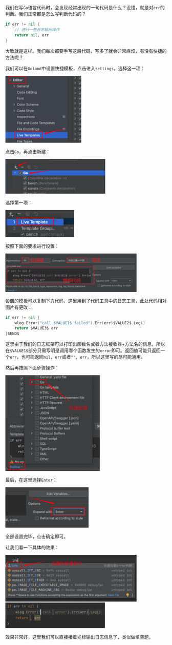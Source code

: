 我们在写`Go`语言代码时，会发现经常出现的一句代码是什么？没错，就是对`err`的判断。我们正常都是怎么写判断代码的？

```go
if err != nil {
	// 进行一些日志输出操作
	return nil, err
}
```

大致就是这样。我们每次都要手写这段代码，写多了就会非常麻烦，有没有快捷的方法呢？

我们可以在`Goland`中设置快捷模板，点击进入`settings`，选择这一项：

<img src="image/image-20240315200012094.png" alt="image-20240315200012094" style="zoom: 40%;" />

点击`Go`，再点击新建：

<img src="image/image-20240315200113911.png" alt="image-20240315200113911" style="zoom:40%;" />

选择第一项：

<img src="image/image-20240315200138499.png" alt="image-20240315200138499" style="zoom: 50%;" />

按照下面的要求进行设置：

<img src="image/image-20240423160631853.png" alt="image-20240423160631853" style="zoom:40%;" />

设置的模板可以复制下方代码，这里用到了代码工具中的日志工具，此处代码相对图片有更改：

```go
if err != nil {
    wlog.Error("call $VALUE1$ failed").Err(err)$VALUE2$.Log()
	return $VALUE3$ err
}$END$
```

这里由于我们的日志框架可以打印出函数名或者方法接收器+方法名的信息，所以在`$VALUE1$`部分只需写明是调用哪个函数发生的`error`即可。返回值可能只返回一个`err`，也可能返回`nil, err`或者`"", err`，所以这里写的尽可能通用。

然后再按照下面步骤操作：

<img src="image/image-20240315200605305.png" alt="image-20240315200605305" style="zoom: 40%;" />

最后，在这里选择`Enter`：

<img src="image/image-20240315200706079.png" alt="image-20240315200706079" style="zoom:40%;" />

全部设置完毕，点击确定即可。

让我们看一下具体的效果：

<img src="image/image-20240315200859722.png" alt="image-20240315200859722" style="zoom:40%;" />

<img src="image/image-20240508113052456.png" alt="image-20240508113052456" style="zoom:50%;" />

效果非常好，这里我们可以直接接着光标输出日志信息了，类似做填空题。
